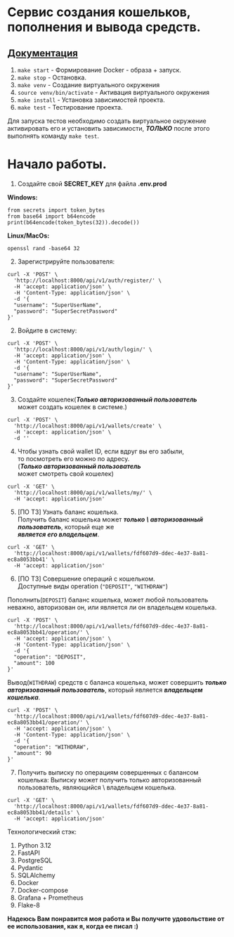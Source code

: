 # Сервис создания кошельков, пополнения и вывода средств.

## [Документация ](http://localhost:8000/docs)

1. `make start` - Формирование Docker - образа + запуск.
2. `make stop` - Остановка.
3. `make venv` - Создание виртуального окружения
4. `source venv/bin/activate` - Активация виртуального окружения
5. `make install` - Установка зависимостей проекта.
6. `make test` - Тестирование проекта.

Для запуска тестов необходимо создать виртуальное окружение \
активировать его и установить зависимости, **_ТОЛЬКО_** после этого \
выполнять команду `make test`.

# Начало работы.

1. Cоздайте свой **SECRET_KEY** для файла **.env.prod**

**Windows:**

```
from secrets import token_bytes
from base64 import b64encode
print(b64encode(token_bytes(32)).decode())
```

**Linux/MacOs:**

```
openssl rand -base64 32
```

2. Зарегистрируйте пользователя:
```
curl -X 'POST' \
  'http://localhost:8000/api/v1/auth/register/' \
  -H 'accept: application/json' \
  -H 'Content-Type: application/json' \
  -d '{
  "username": "SuperUserName",
  "password": "SuperSecretPassword"
}'
```

2. Войдите в систему:

```
curl -X 'POST' \
  'http://localhost:8000/api/v1/auth/login/' \
  -H 'accept: application/json' \
  -H 'Content-Type: application/json' \
  -d '{
  "username": "SuperUserName",
  "password": "SuperSecretPassword"
}'
```

3. Создайте кошелек(_**Только авторизованный пользователь**_ \
может создать кошелек в системе.)

```
curl -X 'POST' \
  'http://localhost:8000/api/v1/wallets/create' \
  -H 'accept: application/json' \
  -d ''
```

4. Чтобы узнать свой wallet ID, если вдруг вы его забыли, \
то посмотреть его можно по адресу. \
(**_Только авторизованный пользователь_** \
может смотреть свой кошелек)
```
curl -X 'GET' \
  'http://localhost:8000/api/v1/wallets/my/' \
  -H 'accept: application/json'
```
5. [ПО ТЗ] Узнать баланс кошелька. \
Получить баланс кошелька может **_только \ 
авторизованный пользователь_**, который еще же \
_**является его владельцем**_.
```
curl -X 'GET' \
  'http://localhost:8000/api/v1/wallets/fdf607d9-ddec-4e37-8a81-ec8a8053bb41' \
  -H 'accept: application/json'
```

6. [ПО ТЗ] Совершение операций с кошельком. \
Доступные виды operation (`"DEPOSIT"`, `"WITHDRAW"`)

Пополнить(`DEPOSIT`) баланс кошелька, может любой пользователь \
неважно, авторизован он, или является ли он владельцем кошелька.
```
curl -X 'POST' \
  'http://localhost:8000/api/v1/wallets/fdf607d9-ddec-4e37-8a81-ec8a8053bb41/operation/' \
  -H 'accept: application/json' \
  -H 'Content-Type: application/json' \
  -d '{
  "operation": "DEPOSIT",
  "amount": 100
}'
```
Вывод(`WITHDRAW`) средств с баланса кошелька, может совершить **_только \
авторизованный пользователь_**, который является **_владельцем кошелька_**.
```
curl -X 'POST' \
  'http://localhost:8000/api/v1/wallets/fdf607d9-ddec-4e37-8a81-ec8a8053bb41/operation/' \
  -H 'accept: application/json' \
  -H 'Content-Type: application/json' \
  -d '{
  "operation": "WITHDRAW",
  "amount": 90
}'
```

7. Получить выписку по операциям совершенных с балансом кошелька:
Выписку может получить только авторизованный пользователь, являющийся \ 
владельцем кошелька.
```
curl -X 'GET' \
  'http://localhost:8000/api/v1/wallets/fdf607d9-ddec-4e37-8a81-ec8a8053bb41/details' \
  -H 'accept: application/json'
```

Технологический стэк:
1. Python 3.12
2. FastAPI
3. PostgreSQL
4. Pydantic
5. SQLAlchemy
6. Docker
7. Docker-compose
8. Grafana + Prometheus
9. Flake-8

**Надеюсь Вам понравится моя работа и Вы получите удовольствие от ее использования, как я, когда ее писал :)**